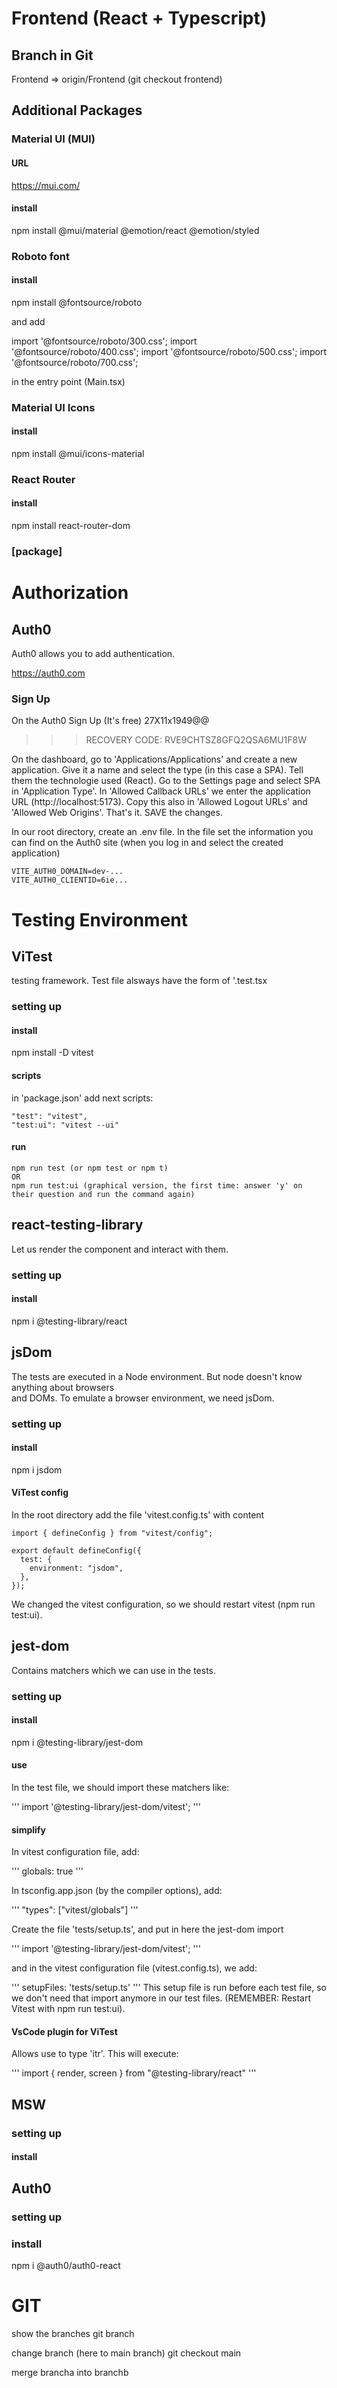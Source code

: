 # Frontend (React + Typescript)

## Branch in Git

Frontend => origin/Frontend
(git checkout frontend)

## Additional Packages

### Material UI (MUI)

#### URL

https://mui.com/

#### install

npm install @mui/material @emotion/react @emotion/styled

### Roboto font

#### install

npm install @fontsource/roboto

and add

import '@fontsource/roboto/300.css';
import '@fontsource/roboto/400.css';
import '@fontsource/roboto/500.css';
import '@fontsource/roboto/700.css';

in the entry point (Main.tsx)

### Material UI Icons

#### install

npm install @mui/icons-material

### React Router

#### install

npm install react-router-dom

### [package]

# Authorization

## Auth0

Auth0 allows you to add authentication.

https://auth0.com

### Sign Up

On the Auth0 Sign Up (It's free)
27X11x1949@@

> > > RECOVERY CODE: RVE9CHTSZ8GFQ2QSA6MU1F8W

On the dashboard, go to 'Applications/Applications' and create a new application. Give it a name and select the type (in this case a SPA). Tell them the technologie used (React). Go to the Settings page and select SPA in 'Application Type'. In 'Allowed Callback URLs' we enter the application URL (http://localhost:5173). Copy this also in 'Allowed Logout URLs' and 'Allowed Web Origins'. That's it. SAVE the changes.

In our root directory, create an .env file.
In the file set the information you can find on the Auth0 site (when you log in and select the created application)

```
VITE_AUTH0_DOMAIN=dev-...
VITE_AUTH0_CLIENTID=6ie...
```

# Testing Environment

## ViTest

testing framework. Test file alsways have the form of '<some name>.test.tsx

### setting up

#### install

npm install -D vitest

#### scripts

in 'package.json' add next scripts:

    "test": "vitest",
    "test:ui": "vitest --ui"

#### run

```terminal
npm run test (or npm test or npm t)
OR
npm run test:ui (graphical version, the first time: answer 'y' on their question and run the command again)
```

## react-testing-library

Let us render the component and interact with them.

### setting up

#### install

npm i @testing-library/react

## jsDom

The tests are executed in a Node environment. But node doesn't know anything about browsers  
and DOMs. To emulate a browser environment, we need jsDom.

### setting up

#### install

npm i jsdom

#### ViTest config

In the root directory add the file 'vitest.config.ts' with content

```
import { defineConfig } from "vitest/config";

export default defineConfig({
  test: {
    environment: "jsdom",
  },
});
```

We changed the vitest configuration, so we should restart vitest (npm run test:ui).

## jest-dom

Contains matchers which we can use in the tests.

### setting up

#### install

npm i @testing-library/jest-dom

#### use

In the test file, we should import these matchers like:

'''
import '@testing-library/jest-dom/vitest';
'''

#### simplify

In vitest configuration file, add:

'''
globals: true
'''

In tsconfig.app.json (by the compiler options), add:

'''
"types": ["vitest/globals"]
'''

Create the file 'tests/setup.ts', and put in here the jest-dom import

'''
import '@testing-library/jest-dom/vitest';
'''

and in the vitest configuration file (vitest.config.ts), we add:

'''
setupFiles: 'tests/setup.ts'
'''
This setup file is run before each test file, so we don't need that import anymore in our test files.
(REMEMBER: Restart Vitest with npm run test:ui).

#### VsCode plugin for ViTest

Allows use to type 'itr'. This will execute:

'''
import { render, screen } from "@testing-library/react"
'''

## MSW

### setting up

#### install

## Auth0

### setting up

### install

npm i @auth0/auth0-react

# GIT

show the branches
git branch

change branch (here to main branch)
git checkout main

merge brancha into branchb

